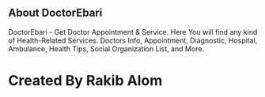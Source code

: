 ## About DoctorEbari

DoctorEbari - Get Doctor Appointment & Service.
Here You will find any kind of Health-Related Services. Doctors Info, Appointment, Diagnostic, Hospital, Ambulance, Health Tips, Social Organization List, and More.

# Created By Rakib Alom



